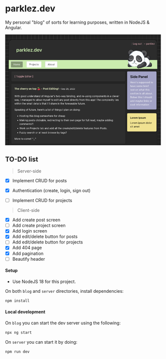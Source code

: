 # parklez.dev
My personal "blog" of sorts for learning purposes, written in NodeJS & Angular.

![early](front.png)


## TO-DO list
> Server-side
- [x] Implement CRUD for posts
- [x] Authentication (create, login, sign out)
- [ ] Implement CRUD for projects


> Client-side
- [x] Add create post screen
- [ ] Add create project screen
- [x] Add login screen
- [x] Add edit/delete button for posts
- [ ] Add edit/delete button for projects
- [x] Add 404 page
- [x] Add pagination
- [ ] Beautify header

#### Setup
- Use NodeJS 18 for this project.

On both `blog` and `server` directories, install dependencies:
```sh
npm install
```

#### Local development
On `blog` you can start the dev server using the following:
```sh
npx ng start
```
On `server` you can start it by doing:
```sh
npm run dev
```
